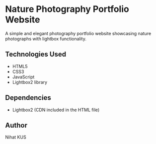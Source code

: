 # Nature Photography Portfolio Website

A simple and elegant photography portfolio website showcasing nature photographs with lightbox functionality.

## Technologies Used

- HTML5
- CSS3
- JavaScript
- Lightbox2 library

## Dependencies

- Lightbox2 (CDN included in the HTML file)

## Author

Nihat KUS
